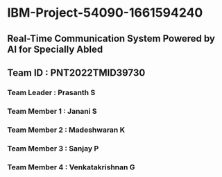 # IBM-Project-54090-1661594240
## Real-Time Communication System Powered by AI for Specially Abled

## Team ID : PNT2022TMID39730

### Team Leader : Prasanth S
### Team Member 1 : Janani S
### Team Member 2 : Madeshwaran K
### Team Member 3 : Sanjay P
### Team Member 4 : Venkatakrishnan G
